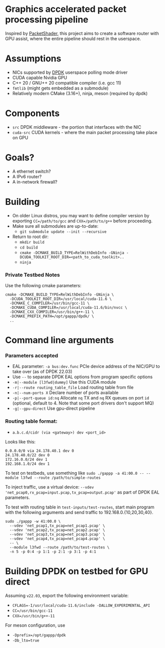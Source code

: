 # Graphics accelerated packet processing pipeline

Inspired by [PacketShader](https://dl.acm.org/doi/10.1145/1851275.1851207), this project aims to create a software router with GPU assist, where the entire pipeline should rest in the userspace.

# Assumptions

* NICs supported by [DPDK](https://github.com/DPDK/dpdk) userspace polling mode driver
* CUDA capable Nvidia GPU
* C++ 20 / GNU++ 20 compatible compiler (i.e. gcc 11)
* `fmtlib` (might gets embedded as a submodule)
* Relatively modern CMake (3.16+), ninja, meson (required by dpdk)

# Components

* `src` DPDK middleware - the portion that interfaces with the NIC
* `cuda-src` CUDA kernels - where the main packet processing take place on GPU

# Goals?

* A ethernet switch?
* A IPv6 router?
* A in-network firewall?

# Building

* On older Linux distros, you may want to define compiler version by exporting `CC=/path/to/gcc` and `CXX=/path/to/g++` before proceeding.
* Make sure all submodules are up-to-date:
  - `git submodule update --init --recursive`
* Return to root dir:
  - `mkdir build`
  - `cd build`
  - `cmake -DCMAKE_BUILD_TYPE=RelWithDebInfo -GNinja -DCUDA_TOOLKIT_ROOT_DIR=<path_to_cuda_toolkit>..`
  - `ninja`

### Private Testbed Notes

Use the following cmake parameters:

```
cmake -DCMAKE_BUILD_TYPE=RelWithDebInfo -GNinja \
  -DCUDA_TOOLKIT_ROOT_DIR=/usr/local/cuda-11.6 \
  -DCMAKE_C_COMPILER=/usr/bin/gcc-11 \
  -DCMAKE_CUDA_COMPILER=/usr/local/cuda-11.6/bin/nvcc \
  -DCMAKE_CXX_COMPILER=/usr/bin/g++-11 \
  -DCMAKE_PREFIX_PATH=/opt/gappp/dpdk/ \
  ..
```

# Command line arguments

### Parameters accepted
- EAL parameter: `-a bus:dev.func` PCIe device address of the NIC/GPU to take over (as of DPDK 22.03)
- Use `--` to separate DPDK EAL options from program specific options
- `-m|--module [l3fwd|dummy]` Use this CUDA module
- `-r|--route routing_table_file` Load routing table from file
- `-n|--num-ports X` Declare number of ports available
- `-p|--port-queue id:nq` Allocate `nq` TX and `nq` RX queues on port `id` (optional, default to 4. Note that some port drivers don't support MQ)
- `-g|--gpu-direct` Use gpu-direct pipeline

### Routing table format:
- `a.b.c.d/cidr (via <gateway>) dev <port_id>`

Looks like this:

```
0.0.0.0/0 via 24.178.40.1 dev 0
24.178.40.0/22 dev 0
172.16.0.0/24 dev 1
192.168.1.0/24 dev 1
```

To test on testbeds, use something like `sudo ./gappp -a 41:00.0 -- --module l3fwd --route /path/to/simple-routes`

To inject traffic, use a virtual device: `--vdev 'net_pcap0,rx_pcap=input.pcap,tx_pcap=output.pcap'` as part of DPDK EAL parameters.

To test with routing table in `test-inputs/test-routes`, start main program with the following arguments and send traffic to 192.168.0.{10,20,30,40}.

```
sudo ./gappp -w 41:00.0 \
  --vdev 'net_pcap1,tx_pcap=net_pcap1.pcap' \
  --vdev 'net_pcap2,tx_pcap=net_pcap2.pcap' \
  --vdev 'net_pcap3,tx_pcap=net_pcap3.pcap' \
  --vdev 'net_pcap4,tx_pcap=net_pcap4.pcap' \
  -- \
  --module l3fwd --route /path/to/test-routes \
  -n 5 -p 0:4 -p 1:1 -p 2:1 -p 3:1 -p 4:1
```

# Building DPDK on testbed for GPU direct

Assuming `v22.03`, export the following environment variable:

- `CFLAGS=-I/usr/local/cuda-11.6/include -DALLOW_EXPERIMENTAL_API`
- `CC=/usr/bin/gcc-11`
- `CXX=/usr/bin/g++-11`

For meson configuration, use

- `-Dprefix=/opt/gappp/dpdk`
- `-Db_lto=true`